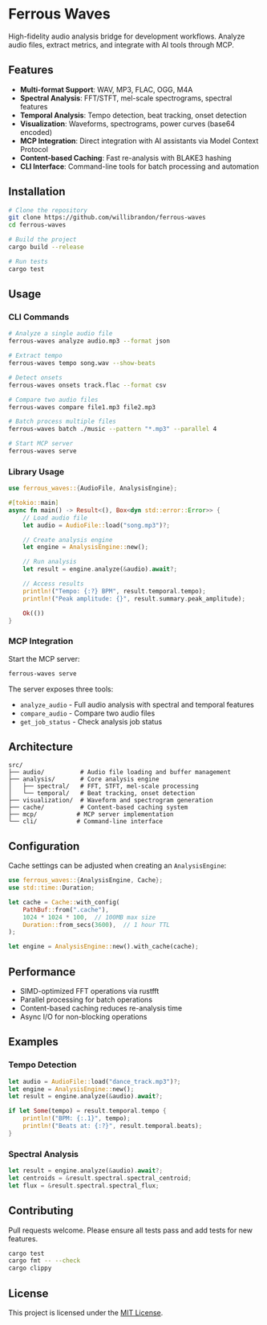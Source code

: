 # Ferrous Waves

High-fidelity audio analysis bridge for development workflows. Analyze audio files, extract metrics, and integrate with AI tools through MCP.

## Features

- **Multi-format Support**: WAV, MP3, FLAC, OGG, M4A
- **Spectral Analysis**: FFT/STFT, mel-scale spectrograms, spectral features
- **Temporal Analysis**: Tempo detection, beat tracking, onset detection
- **Visualization**: Waveforms, spectrograms, power curves (base64 encoded)
- **MCP Integration**: Direct integration with AI assistants via Model Context Protocol
- **Content-based Caching**: Fast re-analysis with BLAKE3 hashing
- **CLI Interface**: Command-line tools for batch processing and automation

## Installation

```bash
# Clone the repository
git clone https://github.com/willibrandon/ferrous-waves
cd ferrous-waves

# Build the project
cargo build --release

# Run tests
cargo test
```

## Usage

### CLI Commands

```bash
# Analyze a single audio file
ferrous-waves analyze audio.mp3 --format json

# Extract tempo
ferrous-waves tempo song.wav --show-beats

# Detect onsets
ferrous-waves onsets track.flac --format csv

# Compare two audio files
ferrous-waves compare file1.mp3 file2.mp3

# Batch process multiple files
ferrous-waves batch ./music --pattern "*.mp3" --parallel 4

# Start MCP server
ferrous-waves serve
```

### Library Usage

```rust
use ferrous_waves::{AudioFile, AnalysisEngine};

#[tokio::main]
async fn main() -> Result<(), Box<dyn std::error::Error>> {
    // Load audio file
    let audio = AudioFile::load("song.mp3")?;

    // Create analysis engine
    let engine = AnalysisEngine::new();

    // Run analysis
    let result = engine.analyze(&audio).await?;

    // Access results
    println!("Tempo: {:?} BPM", result.temporal.tempo);
    println!("Peak amplitude: {}", result.summary.peak_amplitude);

    Ok(())
}
```

### MCP Integration

Start the MCP server:
```bash
ferrous-waves serve
```

The server exposes three tools:
- `analyze_audio` - Full audio analysis with spectral and temporal features
- `compare_audio` - Compare two audio files
- `get_job_status` - Check analysis job status

## Architecture

```
src/
├── audio/          # Audio file loading and buffer management
├── analysis/       # Core analysis engine
│   ├── spectral/   # FFT, STFT, mel-scale processing
│   └── temporal/   # Beat tracking, onset detection
├── visualization/  # Waveform and spectrogram generation
├── cache/          # Content-based caching system
├── mcp/           # MCP server implementation
└── cli/           # Command-line interface
```

## Configuration

Cache settings can be adjusted when creating an `AnalysisEngine`:

```rust
use ferrous_waves::{AnalysisEngine, Cache};
use std::time::Duration;

let cache = Cache::with_config(
    PathBuf::from(".cache"),
    1024 * 1024 * 100,  // 100MB max size
    Duration::from_secs(3600),  // 1 hour TTL
);

let engine = AnalysisEngine::new().with_cache(cache);
```

## Performance

- SIMD-optimized FFT operations via rustfft
- Parallel processing for batch operations
- Content-based caching reduces re-analysis time
- Async I/O for non-blocking operations

## Examples

### Tempo Detection
```rust
let audio = AudioFile::load("dance_track.mp3")?;
let engine = AnalysisEngine::new();
let result = engine.analyze(&audio).await?;

if let Some(tempo) = result.temporal.tempo {
    println!("BPM: {:.1}", tempo);
    println!("Beats at: {:?}", result.temporal.beats);
}
```

### Spectral Analysis
```rust
let result = engine.analyze(&audio).await?;
let centroids = &result.spectral.spectral_centroid;
let flux = &result.spectral.spectral_flux;
```

## Contributing

Pull requests welcome. Please ensure all tests pass and add tests for new features.

```bash
cargo test
cargo fmt -- --check
cargo clippy
```

## License

This project is licensed under the [MIT License](LICENSE).